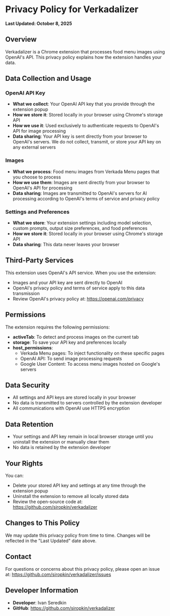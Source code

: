 # Privacy Policy for Verkadalizer

**Last Updated: October 8, 2025**

## Overview

Verkadalizer is a Chrome extension that processes food menu images using OpenAI's API. This privacy policy explains how the extension handles your data.

## Data Collection and Usage

### OpenAI API Key
- **What we collect**: Your OpenAI API key that you provide through the extension popup
- **How we store it**: Stored locally in your browser using Chrome's storage API
- **How we use it**: Used exclusively to authenticate requests to OpenAI's API for image processing
- **Data sharing**: Your API key is sent directly from your browser to OpenAI's servers. We do not collect, transmit, or store your API key on any external servers

### Images
- **What we process**: Food menu images from Verkada Menu pages that you choose to process
- **How we use them**: Images are sent directly from your browser to OpenAI's API for processing
- **Data sharing**: Images are transmitted to OpenAI's servers for AI processing according to OpenAI's terms of service and privacy policy

### Settings and Preferences
- **What we store**: Your extension settings including model selection, custom prompts, output size preferences, and food preferences
- **How we store it**: Stored locally in your browser using Chrome's storage API
- **Data sharing**: This data never leaves your browser

## Third-Party Services

This extension uses OpenAI's API service. When you use the extension:
- Images and your API key are sent directly to OpenAI
- OpenAI's privacy policy and terms of service apply to this data transmission
- Review OpenAI's privacy policy at: https://openai.com/privacy

## Permissions

The extension requires the following permissions:
- **activeTab**: To detect and process images on the current tab
- **storage**: To save your API key and preferences locally
- **host_permissions**:
  - Verkada Menu pages: To inject functionality on these specific pages
  - OpenAI API: To send image processing requests
  - Google User Content: To access menu images hosted on Google's servers

## Data Security

- All settings and API keys are stored locally in your browser
- No data is transmitted to servers controlled by the extension developer
- All communications with OpenAI use HTTPS encryption

## Data Retention

- Your settings and API key remain in local browser storage until you uninstall the extension or manually clear them
- No data is retained by the extension developer

## Your Rights

You can:
- Delete your stored API key and settings at any time through the extension popup
- Uninstall the extension to remove all locally stored data
- Review the open-source code at: https://github.com/siropkin/verkadalizer

## Changes to This Policy

We may update this privacy policy from time to time. Changes will be reflected in the "Last Updated" date above.

## Contact

For questions or concerns about this privacy policy, please open an issue at:
https://github.com/siropkin/verkadalizer/issues

## Developer Information

- **Developer**: Ivan Seredkin
- **GitHub**: https://github.com/siropkin/verkadalizer

